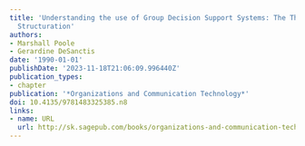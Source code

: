 ```yaml
---
title: 'Understanding the use of Group Decision Support Systems: The Theory of Adaptive
  Structuration'
authors:
- Marshall Poole
- Gerardine DeSanctis
date: '1990-01-01'
publishDate: '2023-11-18T21:06:09.996440Z'
publication_types:
- chapter
publication: '*Organizations and Communication Technology*'
doi: 10.4135/9781483325385.n8
links:
- name: URL
  url: http://sk.sagepub.com/books/organizations-and-communication-technology/n8.xml
---
```

